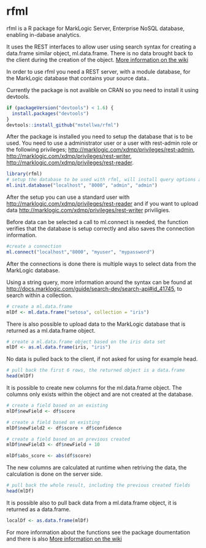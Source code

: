 # rfml

rfml is a R package for MarkLogic Server, Enterprise NoSQL database, enabling in-dabase analytics.

It uses the REST interfaces to allow user using search syntax for creating a data.frame similar object, ml.data.frame. There is no data brought back to the client during the creation of the object. [More information on the wiki](https://github.com/mstellwa/rfml/wiki/Introduction-to-the-rfml-package)

In order to use rfml you need a REST server, with a module database, for the MarkLogic database that contains your source data..

Currently the package is not avalible on CRAN so you need to install it using devtools.
```R
if (packageVersion("devtools") < 1.6) {
  install.packages("devtools")
}
devtools::install_github("mstellwa/rfml")
```

After the package is installed you need to setup the database that is to be used. You need to use a administrator user or a user with rest-admin role or the following privileges; http://marklogic.com/xdmp/privileges/rest-admin, http://marklogic.com/xdmp/privileges/rest-writer, http://marklogic.com/xdmp/privileges/rest-reader.

```R
library(rfml)
# setup the database to be used with rfml, will install query options and transformation
ml.init.database("localhost", "8000", "admin", "admin")

````
After the setup you can use a standard user with http://marklogic.com/xdmp/privileges/rest-reader and if you want to upload data http://marklogic.com/xdmp/privileges/rest-writer priviligies.

Before data can be selected a call to ml.connect is needed, the function verifies that the database is setup correctly and also saves the connection information.
```R
#create a connection
ml.connect("localhost","8000", "myuser", "mypassword")
```
After the connections is done there is multiple ways to select data from the MarkLogic database.

Using a string query, more information around the syntax can be found at http://docs.marklogic.com/guide/search-dev/search-api#id_41745, to search within a collection.
```R
# create a ml.data.frame
mlDf <- ml.data.frame("setosa", collection = "iris")
```
There is also possible to upload data to the MarkLogic database that is returned as a ml.data.frame object.
```R
# create a ml.data.frame object based on the iris data set
mlDf <- as.ml.data.frame(iris, "iris")
```
No data is pulled back to the client, if not asked for using for example head.
```R
# pull back the first 6 rows, the returned object is a data.frame
head(mlDf)
```
It is possible to create new columns for the ml.data.frame object. The columns only exists within the object and are not created at the database. 
```R
# create a field based on an existing
mlDf$newField <- df$score

# create a field based on existing
mlDf$newField2 <- df$score + df$confidence

# create a field based on an previous created
mlDf$newField3 <- df$newField + 10

mlDf$abs_score <- abs(df$score)
```
The new columns are calculated at runtime when retriving the data, the calculation is done on the server side.
```R
# pull back the whole result, including the previous created fields
head(mlDf)
```
It is possible also to pull back data from a  ml.data.frame object, it is returned as a data.frame.
```R
localDf <- as.data.frame(mlDf)
```
For more information about the functions see the package doumentation and there is also  [More information on the wiki](https://github.com/mstellwa/rfml/wiki/Introduction-to-the-rfml-package)
